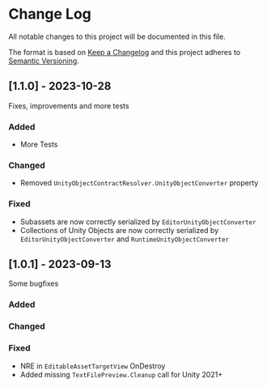 
# Change Log
All notable changes to this project will be documented in this file.

The format is based on [Keep a Changelog](http://keepachangelog.com/)
and this project adheres to [Semantic Versioning](http://semver.org/).

## [1.1.0] - 2023-10-28

Fixes, improvements and more tests

### Added
- More Tests

### Changed
- Removed `UnityObjectContractResolver.UnityObjectConverter` property

### Fixed

- Subassets are now correctly serialized by `EditorUnityObjectConverter`
- Collections of Unity Objects are now correctly serialized by `EditorUnityObjectConverter` and `RuntimeUnityObjectConverter`

## [1.0.1] - 2023-09-13

Some bugfixes

### Added

### Changed

### Fixed

- NRE in `EditableAssetTargetView` OnDestroy
- Added missing `TextFilePreview.Cleanup` call for Unity 2021+